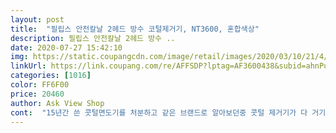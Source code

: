 ```yaml
---
layout: post 
title:  "필립스 안전칼날 2헤드 방수 코털제거기, NT3600, 혼합색상" 
description: 필립스 안전칼날 2헤드 방수 ..
date: 2020-07-27 15:42:10 
img: https://static.coupangcdn.com/image/retail/images/2020/03/10/21/4/b35bd687-a306-4251-9cdb-16ac61982d00.jpg 
linkUrl: https://link.coupang.com/re/AFFSDP?lptag=AF3600438&subid=ahnPublicAsk&pageKey=1377116957&itemId=2410681531&vendorItemId=70405183245&traceid=V0-113-2d343157c4423153 
categories: [1016] 
color: FF6F00 
price: 20460 
author: Ask View Shop 
cont:  "15년간 쓴 콧털면도기를 처분하고 같은 브랜드로 알아보던중 콧털 제거기가 다 거기서 거기라고 생각하면 안되고 1만원대보다 2만원대  이상급으로 브랜드껄로 구매하시는것을 강력히 추천합니다<br/>그래서 작고 동그란 콧구멍은 동양인 사이즈로 나온 콧털전용 국내 중소제품들이 더 좋음.<br/><br/>그런데 콧구멍이 작으면 그것도 불편함.<br/><br/>다른 용도로 써야돼요.<br/><br/>동그란 콧구멍은 커팅날 그대로 사용하면 불편해요.<br/> 동그란 트리머를 끼워 써야함.<br/><br/>부담스럽지 않은 가격 필립스 코털 제거기 아주 훌륭합니다! 꼭 구매하세요! best seller!<br/>상품평이 다양하네요.<br/> 배송빠르고 콧털용으로 샀는데 매우 만족합니다.<br/><br/>콧구멍 모양에 따라 구매평이 달라지는 것 같네요.<br/><br/>" 
---
```

